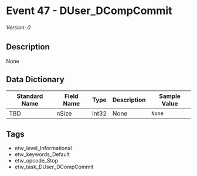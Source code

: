 # Event 47 - DUser_DCompCommit
###### Version: 0

## Description
None

## Data Dictionary
|Standard Name|Field Name|Type|Description|Sample Value|
|---|---|---|---|---|
|TBD|nSize|Int32|None|`None`|

## Tags
* etw_level_Informational
* etw_keywords_Default
* etw_opcode_Stop
* etw_task_DUser_DCompCommit